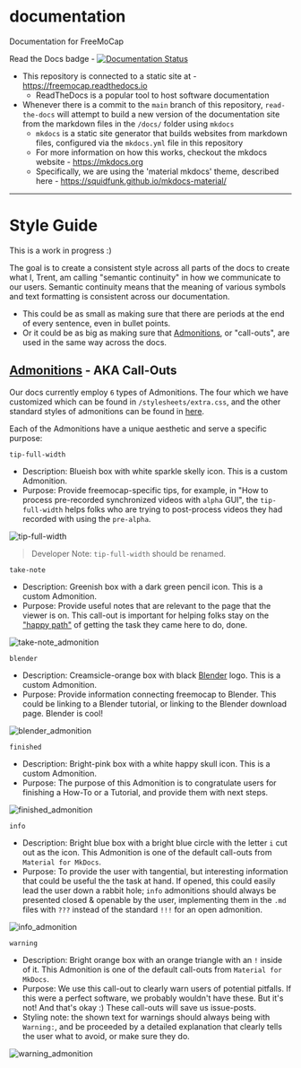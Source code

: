 # documentation

Documentation for FreeMoCap

Read the Docs badge - [![Documentation Status](https://readthedocs.org/projects/freemocap/badge/?version=latest)](https://freemocap.readthedocs.io/en/latest/?badge=latest)


 - This repository is connected to a static site at - https://freemocap.readthedocs.io
     - ReadTheDocs is a popular tool to host software documentation
 - Whenever there is a commit to the `main` branch of this repository, `read-the-docs` will attempt to build a new version of the documentation site from the markdown files in the `/docs/` folder using `mkdocs`
     - `mkdocs` is a static site generator that builds websites from markdown files, configured via the `mkdocs.yml` file in this repository
     - For more information on how this works, checkout the mkdocs website - https://mkdocs.org
     - Specifically, we are using the 'material mkdocs' theme, described here - https://squidfunk.github.io/mkdocs-material/

___
# Style Guide

This is a work in progress :)

The goal is to create a consistent style across all parts of the docs to create what I, Trent, am calling "semantic continuity" in how we communicate to our users. Semantic continuity means that the meaning of various symbols and text formatting is consistent across our documentation.
- This could be as small as making sure that there are periods at the end of every sentence, even in bullet points.
- Or it could be as big as making sure that [Admonitions](https://squidfunk.github.io/mkdocs-material/reference/admonitions/), or "call-outs", are used in the same way across the docs.

## [Admonitions](https://squidfunk.github.io/mkdocs-material/reference/admonitions/) - AKA Call-Outs
Our docs currently employ `6` types of Admonitions. The four which we have customized which can be found in `/stylesheets/extra.css`, and the other standard styles of admonitions can be found in [here](https://squidfunk.github.io/mkdocs-material/reference/admonitions/#supported-types).

Each of the Admonitions have a unique aesthetic and serve a specific purpose:

`tip-full-width`
- Description: Blueish box with white sparkle skelly icon. This is a custom Admonition.
- Purpose: Provide freemocap-specific tips, for example, in "How to process pre-recorded synchronized videos with `alpha` GUI", the `tip-full-width` helps folks who are trying to post-process videos they had recorded with using the `pre-alpha`.

![tip-full-width](https://user-images.githubusercontent.com/62706609/202797425-e0d0ec64-7752-4aeb-a76e-a39dd671be9f.png)
> Developer Note: `tip-full-width` should be renamed.

`take-note`
- Description: Greenish box with a dark green pencil icon. This is a custom Admonition.
- Purpose: Provide useful notes that are relevant to the page that the viewer is on. This call-out is important for helping folks stay on the ["happy path"](https://en.wikipedia.org/wiki/Happy_path) of getting the task they came here to do, done.

![take-note_admonition](https://user-images.githubusercontent.com/62706609/202797519-31d45917-568c-40f4-9978-a6f2a2205177.png)

`blender`
- Description: Creamsicle-orange box with black [Blender](https://www.google.com/search?client=firefox-b-1-d&q=blender) logo. This is a custom Admonition.
- Purpose: Provide information connecting freemocap to Blender. This could be linking to a Blender tutorial, or linking to the Blender download page. Blender is cool!

![blender_admonition](https://user-images.githubusercontent.com/62706609/202797532-8cf8f03b-14de-4725-9c5d-933a70329000.png)

`finished`
- Description: Bright-pink box with a white happy skull icon. This is a custom Admonition.
- Purpose: The purpose of this Admonition is to congratulate users for finishing a How-To or a Tutorial, and provide them with next steps.

![finished_admonition](https://user-images.githubusercontent.com/62706609/202797567-d03ec289-8e66-4577-b831-1cd4ab4f6374.png)

`info`
- Description: Bright blue box with a bright blue circle with the letter `i` cut out as the icon. This Admonition is one of the default call-outs from `Material for MkDocs`.
- Purpose: To provide the user with tangential, but interesting information that could be useful the the task at hand. If opened, this could easily lead the user down a rabbit hole; `info` admonitions should always be presented closed & openable by the user, implementing them in the `.md` files with `???` instead of the standard `!!!` for an open admonition.

![info_admonition](https://user-images.githubusercontent.com/62706609/202797755-e8bd7d78-5ddd-412a-8084-b0e5e20e9186.png)

`warning`
- Description: Bright orange box with an orange triangle with an `!` inside of it. This Admonition is one of the default call-outs from `Material for MkDocs`.
- Purpose: We use this call-out to clearly warn users of potential pitfalls. If this were a perfect software, we probably wouldn't have these. But it's not! And that's okay :) These call-outs will save us issue-posts.
- Styling note: the shown text for warnings should always being with `Warning:`, and be proceeded by a detailed explanation that clearly tells the user what to avoid, or make sure they do.

![warning_admonition](https://user-images.githubusercontent.com/62706609/202797732-7d7e8556-5d9e-4008-907e-bce50fb272c6.png)




